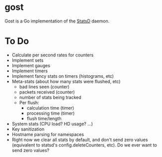 # gost

Gost is a Go implementation of the [StatsD](https://github.com/etsy/statsd/) daemon.

# To Do

* Calculate per second rates for counters
* Implement sets
* Implement gauges
* Implement timers
* Implement fancy stats on timers (histograms, etc)
* Meta-stats (about how many stats were flushed, etc)
  - bad lines seen (counter)
  - packets received (counter)
  - number of stats being tracked
  - Per flush:
    * calculation time (timer)
    * processing time (timer)
    * flush time/length
* System stats (CPU load? HD usage? ...)
* Key sanitization
* Hostname parsing for namespaces
* Right now we clear all stats by default, and don't send zero values (equivalent to statsd's
  config.deleteCounters, etc). Do we ever want to send zero values?
